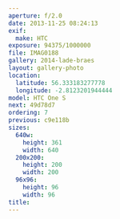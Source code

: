 ```yaml
---
aperture: f/2.0
date: 2013-11-25 08:24:13
exif:
  make: HTC
exposure: 94375/1000000
file: IMAG0188
gallery: 2014-lade-braes
layout: gallery-photo
location:
  latitude: 56.333183277778
  longitude: -2.8123201944444
model: HTC One S
next: 49d78d7
ordering: 7
previous: c9e118b
sizes:
  640w:
    height: 361
    width: 640
  200x200:
    height: 200
    width: 200
  96x96:
    height: 96
    width: 96
title: 
---
```

